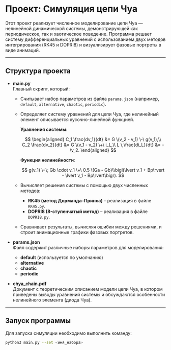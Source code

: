 # Проект: Симуляция цепи Чуа

Этот проект реализует численное моделирование цепи Чуа — нелинейной динамической системы, демонстрирующей как периодическое, так и хаотическое поведение. Программа решает систему дифференциальных уравнений с использованием двух методов интегрирования (RK45 и DOPRI8) и визуализирует фазовые портреты в виде анимаций.

---

## Структура проекта

- **main.py**  
  Главный скрипт, который:
  - Считывает набор параметров из файла `params.json` (например, `default`, `alternative`, `chaotic`, `periodic`).
  - Определяет систему уравнений для цепи Чуа, где нелинейный элемент описывается кусочно-линейной функцией.

    **Уравнения системы**:

    $$
    \begin{aligned}
    C_1 \frac{dv_1}{dt} &= G \(v_2 - v_1) \-\ g(v_1),\\
    C_2 \frac{dv_2}{dt} &= G \(v_1 - v_2) \+\ i_L,\\
    L \,\frac{di_L}{dt} &= -\v_2.
    \end{aligned}
    $$

    **Функция нелинейности**:

    $$
    g(v_1) \=\; Gb \cdot v_1 \+\ 0.5 \(Ga - Gb)\\bigl(\lvert v_1 + Bp\rvert - \lvert v_1 - Bp\rvert\bigr).
    $$

  - Вычисляет решения системы с помощью двух численных методов:
    - **RK45 (метод Дорманда–Принса)** – реализация в файле `RK45.py`.
    - **DOPRI8 (8-ступенчатый метод)** – реализация в файле `DOPRI8.py`.
  - Сравнивает результаты, вычисляя ошибки между решениями, и строит анимационные графики фазовых портретов.

- **params.json**  
  Файл содержит различные наборы параметров для моделирования:
  - **default** (используется по умолчанию)
  - **alternative**
  - **chaotic**
  - **periodic**

- **chya_chain.pdf**  
  Документ с теоретическим описанием модели цепи Чуа, в котором приведены выводы уравнений системы и обсуждаются особенности нелинейного элемента (диода Чуа).

---

## Запуск программы

Для запуска симуляции необходимо выполнить команду:

```bash
python3 main.py --set <имя_набора>
